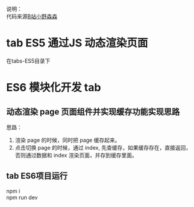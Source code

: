 说明：  
代码来源[B站小野森森](https://www.bilibili.com/video/BV1t7411B7Pk?p=4)
# tab ES5 通过JS 动态渲染页面
在tabs-ES5目录下

# ES6 模块化开发 tab

## 动态渲染 page 页面组件并实现缓存功能实现思路
思路：
1. 渲染 page 的时候，同时把 page 缓存起来。
2. 点击切换 page 的时候，通过 index, 先查缓存，如果缓存存在，直接返回，否则通过数据和 index 渲染页面，并存到缓存里面。




## tab ES6项目运行
npm i  
npm run dev